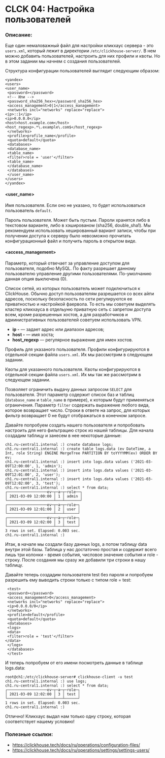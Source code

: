<div>
<h1>CLCK 04: Настройка пользователей</h1>
<div>
<h3><strong>Описание:</strong></h3>
<p>Еще один немаловажный файл для настройки кликхаус сервера - это <code>users.xml</code>, который лежит в директории <code>/etc/clickhouse-server/</code>. В нем можно добавить пользователей, настроить для них профили и квоты. Но в этом задании мы начнем с создания пользователей.</p>
<p>Структура конфигурации пользователей выглядит следующим образом:</p>
<pre><code>&lt;yandex&gt;
&lt;users&gt;
&lt;user_name&gt;
 &lt;password&gt;&lt;/password&gt;
 &lt;!-- Или --&gt;
 &lt;password_sha256_hex&gt;&lt;/password_sha256_hex&gt;
 &lt;access_management&gt;0|1&lt;/access_management&gt;
 &lt;networks incl="networks" replace="replace"&gt;
&lt;ip&gt;::1&lt;/ip&gt;
&lt;ip&gt;0.0.0.0&lt;/ip&gt;
&lt;host&gt;host.example.com&lt;/host&gt;
&lt;host_regexp&gt;.*\.example\.com$&lt;/host_regexp&gt;
 &lt;/networks&gt;
 &lt;profile&gt;profile_name&lt;/profile&gt;
 &lt;quota&gt;default&lt;/quota&gt;
 &lt;databases&gt;
 &lt;database_name&gt;
 &lt;table_name&gt;
 &lt;filter&gt;role = 'user'&lt;/filter&gt;
 &lt;table_name&gt;
 &lt;/database_name&gt;
 &lt;/databases&gt;
 &lt;/user_name&gt;
&lt;/users&gt;
&lt;/yandex&gt;
</code></pre>
<h4>&lt;user_name&gt;</h4>
<p>Имя пользователя. Если оно не указано, то будет использоваться пользователь <code>default</code>.</p>
<p>Пароль пользователя. Может быть пустым. Пароли хранятся либо в текстовом варианте, либо в хэшированом (sha256, double_sha1). Мы рекомендуем использовать хешированный вариант записи, чтобы при получении доступа к серверу было невозможно прочитать конфигурационный файл и получить пароль в открытом виде.</p>
<h4>&lt;access_management&gt;</h4>
<p>Параметр, который отвечает за управление доступом для пользователя, подобно MySQL. По факту разрешает данному пользователю управление другими пользователями. По-умолчанию данная опция выключена (0).</p>
<p>Список сетей, из которых пользователь может подключиться к ClickHouse. Обычно доступ пользователям разрешается со всех айпи адресов, поскольку безопасность по сети регулируются ее приватностью и настройкой фаервола. То есть мы советуем выделять кластер кликхауса в отдельуню приватную сеть с запретом доступа всем, кроме разрешенных хостов, а для разработчиков и административных пользователей советуем использовать VPN.</p>
<ul>
<li><strong>ip -</strong> &mdash; задает адрес или диапазон адресов;</li>
<li><strong>host -</strong> &mdash; имя хоста;</li>
<li><strong>host_regexp</strong> &mdash; регулярное выражение для имен хостов.</li>
</ul>
<p>Профиль для указаного пользователя. Профили конфигурируются в отдельной секции файла <code>users.xml</code>. Их мы рассмотрим в следующем задании.</p>
<p>Квоты для указанного пользователя. Квоты конфигурируются в отдельной секции файла <code>users.xml</code>. Их мы так же рассмотрим в следующем задании.</p>
<p>Позволяет ограничить выдачу данных запросом <code>SELECT</code> для пользователя. Этот параметр содержит список баз и таблиц (<code>database_name</code> и <code>table_name</code> в примере), к которым будут применяться ограничения. Параметр <code>filter</code> содержать выражение любого вида, которое возвращает число. Строки в ответе на запрос, для которых фильтр возвращает 0 не будут отображаться в конечном запросе.</p>
<p>Давайте попробуем создать нашего пользователя и попробовать настроить для него фильтрацию строк из нашей таблицы. Для начала создадим таблицу и занесем в нее некоторые данные:</p>
<pre><code>ch1.ru-central1.internal :) create database logs;
ch1.ru-central1.internal :) create table logs.data (ev DateTime, a Int, role String) ENGINE MergeTree PARTITION BY toYYYYMM(ev) ORDER BY ev;
ch1.ru-central1.internal :) insert into logs.data values ('2021-03-09T12:00:00', 1, 'admin');
ch1.ru-central1.internal :) insert into logs.data values ('2021-03-09T12:01:00', 2, 'user');
ch1.ru-central1.internal :) insert into logs.data values ('2021-03-09T12:02:00', 3, 'test');
ch1.ru-central1.internal :) select * from data;
┌──────────────────ev─┬─a─┬─role──┐
│ 2021-03-09 12:00:00 │ 1 │ admin │
└─────────────────────┴───┴───────┘
┌──────────────────ev─┬─a─┬─role─┐
│ 2021-03-09 12:01:00 │ 2 │ user │
└─────────────────────┴───┴──────┘
┌──────────────────ev─┬─a─┬─role─┐
│ 2021-03-09 12:02:00 │ 3 │ test │
└─────────────────────┴───┴──────┘
3 rows in set. Elapsed: 0.003 sec.
ch1.ru-central1.internal :)
</code></pre>
<p>Итак, в начале мы создали базу данных logs, а потом таблицу data внутри этой базы. Таблица у нас достаточно простая и содержит всего лишь три колонки - время события, числовое значение события и role - строку. После создания мы сразу же добавили три строки в нашу таблицу.</p>
<p>Давайте теперь создадим пользователя test без пароля и попробуем разрешить ему выводить строки только с типом role = test:</p>
<pre><code> &lt;test&gt;
 &lt;password&gt;&lt;/password&gt;
 &lt;access_management&gt;0&lt;/access_management&gt;
 &lt;networks incl="networks" replace="replace"&gt;
 &lt;ip&gt;0.0.0.0/0&lt;/ip&gt;
 &lt;/networks&gt;
 &lt;profile&gt;default&lt;/profile&gt;
 &lt;quota&gt;default&lt;/quota&gt;
 &lt;databases&gt;
 &lt;logs&gt;
 &lt;data&gt;
 &lt;filter&gt;role = 'test'&lt;/filter&gt;
&lt;/data&gt;
 &lt;/logs&gt;
 &lt;/databases&gt;
 &lt;/test&gt;
</code></pre>
<p>И теперь попробуем от его имени посмотреть данные в таблице logs.data:</p>
<pre><code>root@ch1:/etc/clickhouse-server# clickhouse-client -u test
ch1.ru-central1.internal :) use logs;
ch1.ru-central1.internal :) select * from data;
┌──────────────────ev─┬─a─┬─role─┐
│ 2021-03-09 12:02:00 │ 3 │ test │
└─────────────────────┴───┴──────┘
1 rows in set. Elapsed: 0.003 sec.
ch1.ru-central1.internal :)
</code></pre>
<p>Отлично! Кликхаус выдал нам только одну строку, которая соответствует нашему условию!</p>
<h3><strong>Полезные ссылки:</strong></h3>
<ul>
<li><a href="https://clickhouse.tech/docs/ru/operations/configuration-files/">https://clickhouse.tech/docs/ru/operations/configuration-files/</a></li>
<li><a href="https://clickhouse.tech/docs/ru/operations/settings/settings-users/">https://clickhouse.tech/docs/ru/operations/settings/settings-users/</a></li>
</ul>
</div>
<div>
<div>
</div>
</div>
<br />
</div>
